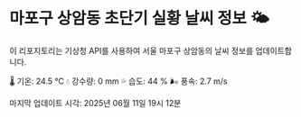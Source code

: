 
# 마포구 상암동 초단기 실황 날씨 정보 🌤️

이 리포지토리는 기상청 API를 사용하여 서울 마포구 상암동의 날씨 정보를 업데이트합니다. 

🌡️ 기온: 24.5 ℃
💧 강수량: 0 mm
💦 습도: 44 %
🌬️ 풍속: 2.7 m/s

마지막 업데이트 시각: 2025년 06월 11일 19시 12분    

